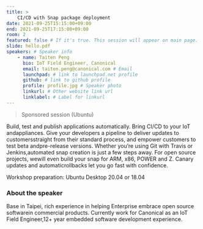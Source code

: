 ```yaml
---
title: >
    CI/CD with Snap package deployment 
date: 2021-09-25T15:15:00+09:00
end: 2021-09-25T17:15:00+09:00
room: 2
featured: false # If it's true. This session will appear on main page.
slide: hello.pdf
speakers: # Speaker info
    - name: Taiten Peng
      bio: IoT Field Engineer, Canonical
      email: taiten.peng@canonical.com # Email
      launchpad: # link to launchpad.net profile
      github: # link to github profile
      profile: profile.jpg # Speaker photo
      linkurl: # Other website link url
      linklabel: # Label for linkurl
---
```

> Sponsored session (Ubuntu)

Build, test and publish applications automatically. Bring CI/CD to your IoT andappliances. Give your developers a pipeline to deliver updates to customersstraight from their standard process, and empower customers to test beta andpre-release versions. Whether you’re using Git with Travis or Jenkins,automated snap creation is just a few steps away. For open source projects, wewill even build your snap for ARM, x86, POWER and Z. Canary updates and automaticrollbacks let you go fast with confidence.

Workshop preparation: Ubuntu Desktop 20.04 or 18.04

### About the speaker
Base in Taipei, rich experience in helping Enterprise embrace open source softwarein commercial products. Currently work for Canonical as an IoT Field Engineer,12+ year embedded software development experience.
